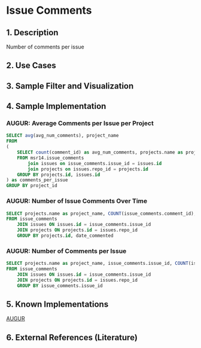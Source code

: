 # Issue Comments

## 1. Description
Number of comments per issue

## 2. Use Cases

## 3. Sample Filter and Visualization

## 4. Sample Implementation

### AUGUR: Average Comments per Issue per Project

```SQL
SELECT avg(avg_num_comments), project_name
FROM
(
	SELECT count(comment_id) as avg_num_comments, projects.name as project_name, projects.id as project_id
	FROM msr14.issue_comments
		join issues on issue_comments.issue_id = issues.id
		join projects on issues.repo_id = projects.id
	GROUP BY projects.id, issues.id
) as comments_per_issue
GROUP BY project_id
```

### AUGUR: Number of Issue Comments Over Time

```SQL
SELECT projects.name as project_name, COUNT(issue_comments.comment_id), DATE(issue_comments.created_at) AS date_commented
FROM issue_comments
    JOIN issues ON issues.id = issue_comments.issue_id
    JOIN projects ON projects.id = issues.repo_id
    GROUP BY projects.id, date_commented
```

### AUGUR: Number of Comments per Issue

```SQL
SELECT projects.name as project_name, issue_comments.issue_id, COUNT(issue_comments.comment_id)
FROM issue_comments
    JOIN issues ON issues.id = issue_comments.issue_id
    JOIN projects ON projects.id = issues.repo_id
    GROUP BY issue_comments.issue_id
```

## 5. Known Implementations

[AUGUR](https://github.com/CHAOSS/Augur)

## 6. External References (Literature)
